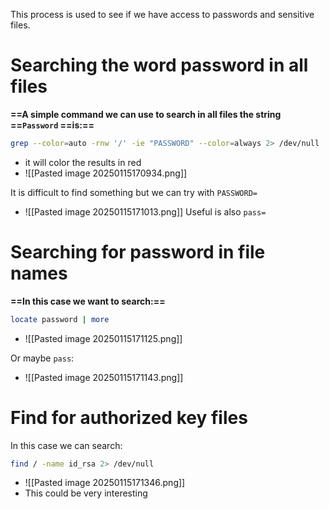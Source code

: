 This process is used to see if we have access to passwords and sensitive files.

# Searching the word password in all files

**==A simple command we can use to search in all files the string ==`Password` ==is:==**
```bash
grep --color=auto -rnw '/' -ie "PASSWORD" --color=always 2> /dev/null
```
- it will color the results in red
- ![[Pasted image 20250115170934.png]]

It is difficult to find something but we can try with `PASSWORD=`
- ![[Pasted image 20250115171013.png]]
Useful is also `pass=`


# Searching for password in file names

**==In this case we want to search:==**
```bash
locate password | more
```
- ![[Pasted image 20250115171125.png]]

Or maybe `pass`:
- ![[Pasted image 20250115171143.png]]

# Find for authorized key files
In this case we can search:
```bash
find / -name id_rsa 2> /dev/null
```
- ![[Pasted image 20250115171346.png]]
- This could be very interesting
